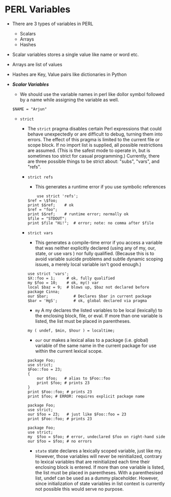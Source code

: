 # PERL Variables

- There are 3 types of variables in PERL
	- Scalars
	- Arrays
	- Hashes

- Scalar variables stores a single value like name or word etc.
- Arrays are list of values
- Hashes are Key, Value pairs like dictionaries in Python

- ***Scalar Variables***
	- We should use the variable names in perl like dollor symbol followed by a name while assigning the variable as well.
	
	```
	$NAME = "Arjun"
	```

	- `strict`
		- The `strict` pragma disables certain Perl expressions that could behave unexpectedly or are difficult to debug, turning them into errors. The effect of this pragma is limited to the current file or scope block. If no import list is supplied, all possible restrictions are assumed. (This is the safest mode to operate in, but is sometimes too strict for casual programming.) Currently, there are three possible things to be strict about: "subs", "vars", and "refs".
		- `strict refs`
			- This generates a runtime error if you use symbolic references

			```
		    	use strict 'refs';
			$ref = \$foo;
			print $$ref;	# ok
			$ref = "foo";
			print $$ref;	# runtime error; normally ok
			$file = "STDOUT";
			print $file "Hi!";	# error; note: no comma after $file
			```

		- `strict vars`
			- This generates a compile-time error if you access a variable that was neither explicitly declared (using any of my, our, state, or use vars ) nor fully qualified. (Because this is to avoid variable suicide problems and subtle dynamic scoping issues, a merely local variable isn't good enough.)

			```
			use strict 'vars';
			$X::foo = 1;	 # ok, fully qualified
			my $foo = 10;	 # ok, my() var
			local $baz = 9;	 # blows up, $baz not declared before
			package Cinna;
			our $bar;			# Declares $bar in current package
			$bar = 'HgS';		# ok, global declared via pragma
			```

			- `my`
			A my declares the listed variables to be local (lexically) to the enclosing block, file, or eval. If more than one variable is listed, the list must be placed in parentheses.

			```
			my ( undef, $min, $hour ) = localtime;
			```

			- `our`
			our makes a lexical alias to a package (i.e. global) variable of the same name in the current package for use within the current lexical scope.

			```
			package Foo;
			use strict;
			$Foo::foo = 23;
			{
				our $foo;   # alias to $Foo::foo
				print $foo; # prints 23
			}
			print $Foo::foo; # prints 23
			print $foo; # ERROR: requires explicit package name
			```

			```
			package Foo;
			use strict;
			our $foo = 23;   # just like $Foo::foo = 23
			print $Foo::foo; # prints 23
			```

			```
			package Foo;
			use strict;
			my  $foo = $foo; # error, undeclared $foo on right-hand side
			our $foo = $foo; # no errors
			```

			- `state`
			state declares a lexically scoped variable, just like my. However, those variables will never be reinitialized, contrary to lexical variables that are reinitialized each time their enclosing block is entered. If more than one variable is listed, the list must be placed in parentheses. With a parenthesised list, undef can be used as a dummy placeholder. However, since initialization of state variables in list context is currently not possible this would serve no purpose.
